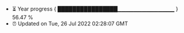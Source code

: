 - ⏳ Year progress { ████████████████▁▁▁▁▁▁▁▁▁▁▁▁▁▁ } 56.47 %
- ⏰ Updated on Tue, 26 Jul 2022 02:28:07 GMT

